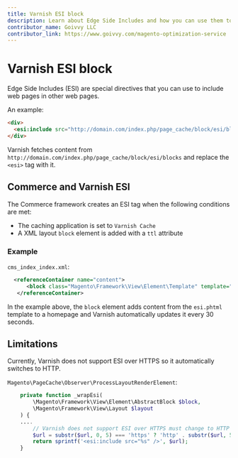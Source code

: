 ```yaml
---
title: Varnish ESI block
description: Learn about Edge Side Includes and how you can use them to embed web pages.
contributor_name: Goivvy LLC
contributor_link: https://www.goivvy.com/magento-optimization-service
---
```


# Varnish ESI block

Edge Side Includes (ESI) are special directives that you can use to include web pages in other web pages.

An example:

```html
<div>
  <esi:include src="http://domain.com/index.php/page_cache/block/esi/blocks"/>
</div>
```

Varnish fetches content from `http://domain.com/index.php/page_cache/block/esi/blocks` and replace the `<esi>` tag with it.

## Commerce and Varnish ESI

The Commerce framework creates an ESI tag when the following conditions are met:

*  The caching application is set to `Varnish Cache`
*  A XML layout `block` element is added with a `ttl` attribute

### Example

`cms_index_index.xml`:

```xml
  <referenceContainer name="content">
      <block class="Magento\Framework\View\Element\Template" template="Magento_Paypal::esi.phtml" ttl="30"/>
   </referenceContainer>
```

In the example above, the `block` element adds content from the `esi.phtml` template  to a homepage and Varnish  automatically updates it every 30 seconds.

## Limitations

Currently, Varnish does not support ESI over HTTPS so it automatically switches to HTTP.

`Magento\PageCache\Observer\ProcessLayoutRenderElement`:

```php
    private function _wrapEsi(
        \Magento\Framework\View\Element\AbstractBlock $block,
        \Magento\Framework\View\Layout $layout
    ) {
    ....
        // Varnish does not support ESI over HTTPS must change to HTTP
        $url = substr($url, 0, 5) === 'https' ? 'http' . substr($url, 5) : $url;
        return sprintf('<esi:include src="%s" />', $url);
    }
```
